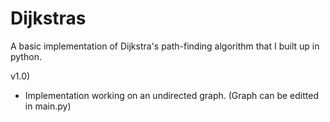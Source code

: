 # Dijkstras
A basic implementation of Dijkstra's path-finding algorithm that I built up in python.

v1.0)
- Implementation working on an undirected graph. (Graph can be editted in main.py)

